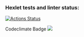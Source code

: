 ### Hexlet tests and linter status:
[![Actions Status](https://github.com/programcuser/frontend-project-lvl1/workflows/hexlet-check/badge.svg)](https://github.com/programcuser/frontend-project-lvl1/actions)

Codeclimate Badge
<a href="https://codeclimate.com/github/programcuser/frontend-project-lvl1/maintainability"><img src="https://api.codeclimate.com/v1/badges/6872f35b59cd0605bc96/maintainability" /></a>